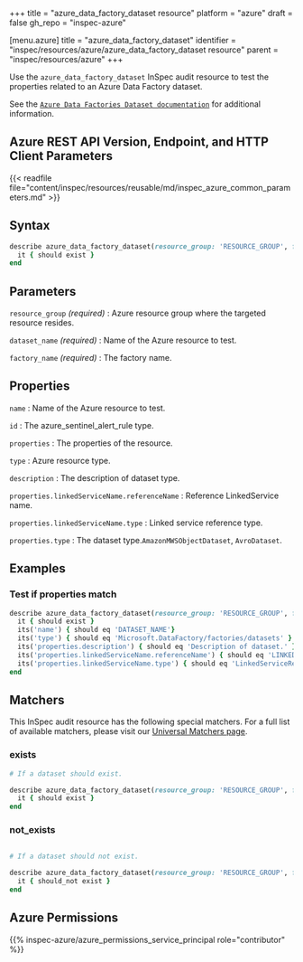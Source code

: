 +++
title = "azure_data_factory_dataset resource"
platform = "azure"
draft = false
gh_repo = "inspec-azure"

[menu.azure]
title = "azure_data_factory_dataset"
identifier = "inspec/resources/azure/azure_data_factory_dataset resource"
parent = "inspec/resources/azure"
+++

Use the `azure_data_factory_dataset` InSpec audit resource to test the properties related to an Azure Data Factory dataset.

See the [`Azure Data Factories Dataset documentation`](https://docs.microsoft.com/en-us/rest/api/datafactory/datasets/get) for additional information.

## Azure REST API Version, Endpoint, and HTTP Client Parameters

{{< readfile file="content/inspec/resources/reusable/md/inspec_azure_common_parameters.md" >}}

## Syntax

```ruby
describe azure_data_factory_dataset(resource_group: 'RESOURCE_GROUP', factory_name: 'FACTORY_NAME', dataset_name: 'DATASET_NAME') do
  it { should exist }
end
```

## Parameters

`resource_group` _(required)_
: Azure resource group where the targeted resource resides.

`dataset_name` _(required)_
: Name of the Azure resource to test.

`factory_name` _(required)_
: The factory name.

## Properties

`name`
: Name of the Azure resource to test.

`id`
: The azure_sentinel_alert_rule type.

`properties`
: The properties of the resource.

`type`
: Azure resource type.

`description`
: The description of dataset type.

`properties.linkedServiceName.referenceName`
: Reference LinkedService name.

`properties.linkedServiceName.type`
: Linked service reference type.

`properties.type`
: The dataset type.`AmazonMWSObjectDataset`, `AvroDataset`.

## Examples

### Test if properties match

```ruby
describe azure_data_factory_dataset(resource_group: 'RESOURCE_GROUP', factory_name: 'FACTORY_NAME', dataset_name: 'DATASET_NAME') do
  it { should exist }
  its('name') { should eq 'DATASET_NAME'}
  its('type') { should eq 'Microsoft.DataFactory/factories/datasets' }
  its('properties.description') { should eq 'Description of dataset.' }
  its('properties.linkedServiceName.referenceName') { should eq 'LINKED_SERVICE_NAME' }
  its('properties.linkedServiceName.type') { should eq 'LinkedServiceReference' }
end
```

## Matchers

This InSpec audit resource has the following special matchers. For a full list of available matchers, please visit our [Universal Matchers page](https://docs.chef.io/inspec/matchers/).

### exists

```ruby
# If a dataset should exist.

describe azure_data_factory_dataset(resource_group: 'RESOURCE_GROUP', factory_name: 'FACTORY_NAME', dataset_name: 'DATASET_NAME') do
  it { should exist }
end
```

### not_exists

```ruby

# If a dataset should not exist.

describe azure_data_factory_dataset(resource_group: 'RESOURCE_GROUP', factory_name: 'FACTORY_NAME', dataset_name: 'DATASET_NAME') do
  it { should_not exist }
end
```

## Azure Permissions

{{% inspec-azure/azure_permissions_service_principal role="contributor" %}}

